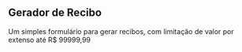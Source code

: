 ## Gerador de Recibo
Um simples formulário para gerar recibos, com limitação de valor por extenso até R$ 99999,99
